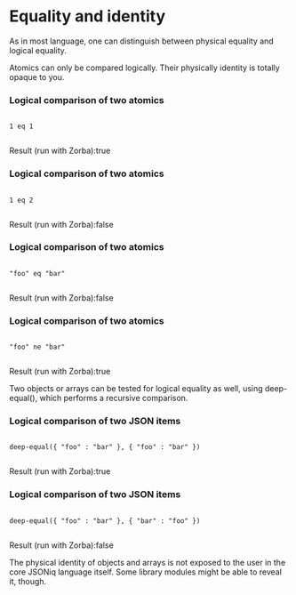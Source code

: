 # Equality and identity

As in most language, one can distinguish between physical equality and logical equality.

Atomics can only be compared logically. Their physically identity is totally opaque to you.

### Logical comparison of two atomics

```

1 eq 1
    
```

Result (run with Zorba):true

### Logical comparison of two atomics

```

1 eq 2
    
```

Result (run with Zorba):false

### Logical comparison of two atomics

```

"foo" eq "bar"
    
```

Result (run with Zorba):false

### Logical comparison of two atomics

```

"foo" ne "bar"
    
```

Result (run with Zorba):true

Two objects or arrays can be tested for logical equality as well, using deep-equal(), which performs a recursive comparison.

### Logical comparison of two JSON items

```

deep-equal({ "foo" : "bar" }, { "foo" : "bar" })
    
```

Result (run with Zorba):true

### Logical comparison of two JSON items

```

deep-equal({ "foo" : "bar" }, { "bar" : "foo" })
    
```

Result (run with Zorba):false

The physical identity of objects and arrays is not exposed to the user in the core JSONiq language itself. Some library modules might be able to reveal it, though.

